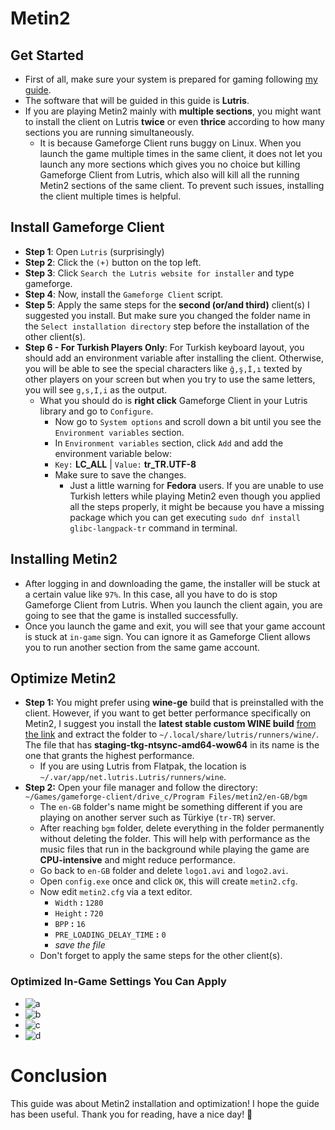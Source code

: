 # Metin2
## Get Started
- First of all, make sure your system is prepared for gaming following [my guide](https://github.com/cutiepenguins/Linux-Gaming-Guide).
- The software that will be guided in this guide is **Lutris**.
- If you are playing Metin2 mainly with **multiple sections**, you might want to install the client on Lutris **twice** or even **thrice** according to how many sections you are running simultaneously.
    - It is because Gameforge Client runs buggy on Linux. When you launch the game multiple times in the same client, it does not let you launch any more sections which gives you no choice but killing Gameforge Client from Lutris, which also will kill all the running Metin2 sections of the same client. To prevent such issues, installing the client multiple times is helpful. 
## Install Gameforge Client
- **Step 1**: Open `Lutris` (surprisingly)
- **Step 2**: Click the `(+)` button on the top left.
- **Step 3**: Click `Search the Lutris website for installer` and type gameforge.
- **Step 4**: Now, install the `Gameforge Client` script.
- **Step 5**: Apply the same steps for the **second (or/and third)** client(s) I suggested you install. But make sure you changed the folder name in the `Select installation directory` step before the installation of the other client(s).
- **Step 6 - For Turkish Players Only**: For Turkish keyboard layout, you should add an environment variable after installing the client. Otherwise, you will be able to see the special characters like `ğ,ş,İ,ı` texted by other players on your screen but when you try to use the same letters, you will see `g,s,I,i` as the output.
    - What you should do is **right click** Gameforge Client in your Lutris library and go to `Configure`.
        - Now go to `System options` and scroll down a bit until you see the `Environment variables` section.
        - In `Environment variables` section, click `Add` and add the environment variable below:
        - `Key:` **LC_ALL** | `Value:` **tr_TR.UTF-8**
        - Make sure to save the changes.
            - Just a little warning for **Fedora** users. If you are unable to use Turkish letters while playing Metin2 even though you applied all the steps properly, it might be because you have a missing package which you can get executing `sudo dnf install glibc-langpack-tr` command in terminal.
## Installing Metin2
- After logging in and downloading the game, the installer will be stuck at a certain value like `97%`. In this case, all you have to do is stop Gameforge Client from Lutris. When you launch the client again, you are going to see that the game is installed successfully.
- Once you launch the game and exit, you will see that your game account is stuck at `in-game` sign. You can ignore it as Gameforge Client allows you to run another section from the same game account.
## Optimize Metin2
- **Step 1:** You might prefer using **wine-ge** build that is preinstalled with the client. However, if you want to get better performance specifically on Metin2, I suggest you install the **latest stable custom WINE build** [from the link](https://github.com/Kron4ek/Wine-Builds/releases) and extract the folder to `~/.local/share/lutris/runners/wine/`. The file that has **staging-tkg-ntsync-amd64-wow64** in its name is the one that grants the highest performance.
    - If you are using Lutris from Flatpak, the location is `~/.var/app/net.lutris.Lutris/runners/wine`.
- **Step 2:** Open your file manager and follow the directory:
`~/Games/gameforge-client/drive_c/Program Files/metin2/en-GB/bgm`
    - The `en-GB` folder's name might be something different if you are playing on another server such as Türkiye (`tr-TR`) server.
    - After reaching `bgm` folder, delete everything in the folder permanently without deleting the folder. This will help with performance as the music files that run in the background while playing the game are **CPU-intensive** and might reduce performance.
    - Go back to `en-GB` folder and delete `logo1.avi` and `logo2.avi`.
    - Open `config.exe` once and click `OK`, this will create `metin2.cfg`.
    - Now edit `metin2.cfg` via a text editor.
        - `Width` **:** `1280`
        - `Height` **:** `720`
        - `BPP` **:** `16`
        - `PRE_LOADING_DELAY_TIME` **:** `0`
        - *save the file*
    - Don't forget to apply the same steps for the other client(s).
### Optimized In-Game Settings You Can Apply
- ![a](https://github.com/user-attachments/assets/92f5060c-eadf-4d70-88e8-11dbf212c6a0)
- ![b](https://github.com/user-attachments/assets/d503705a-d671-476c-9c9a-ae381648c421)
- ![c](https://github.com/user-attachments/assets/c3166494-01e0-4963-8fa4-088f05a08863)
- ![d](https://github.com/user-attachments/assets/8a78ec23-24e4-43da-b764-17d8c03f195d)
# Conclusion
This guide was about Metin2 installation and optimization! I hope the guide has been useful. Thank you for reading, have a nice day! 🐧
